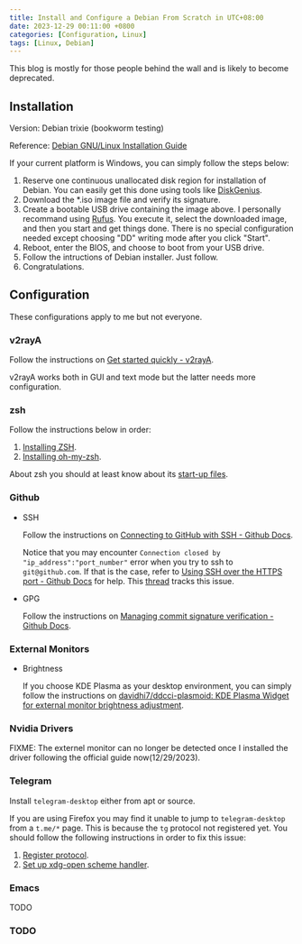 ```yaml
---
title: Install and Configure a Debian From Scratch in UTC+08:00
date: 2023-12-29 00:11:00 +0800
categories: [Configuration, Linux]
tags: [Linux, Debian]
---
```


This blog is mostly for those people behind the wall and is likely to become deprecated.

## Installation

Version: Debian trixie (bookworm testing)

Reference: [Debian GNU/Linux Installation Guide](https://d-i.debian.org/manual/en.amd64/index.html)

If your current platform is Windows, you can simply follow the steps below:
1. Reserve one continuous unallocated disk region for installation of Debian. You can easily get this done using tools like [DiskGenius](https://www.diskgenius.com/).
2. Download the *.iso image file and verify its signature.
3. Create a bootable USB drive containing the image above. I personally recommand using [Rufus](https://rufus.ie). You execute it, select the downloaded image, and then you start and get things done. There is no special configuration needed except choosing "DD" writing mode after you click "Start".
4. Reboot, enter the BIOS, and choose to boot from your USB drive.
5. Follow the intructions of Debian installer. Just follow.
6. Congratulations.

## Configuration

These configurations apply to me but not everyone.

### v2rayA

Follow the instructions on [Get started quickly - v2rayA](https://v2raya.org/en/docs/prologue/quick-start/).

v2rayA works both in GUI and text mode but the latter needs more configuration.

### zsh

Follow the instructions below in order:
1. [Installing ZSH](https://github.com/ohmyzsh/ohmyzsh/wiki/Installing-ZSH).
2. [Installing oh-my-zsh](https://ohmyz.sh/#install).

About zsh you should at least know about its [start-up files](https://zsh.sourceforge.io/Intro/intro_3.html?ref=zerotohero.dev).

### Github

- SSH

  Follow the instructions on [Connecting to GitHub with SSH - Github Docs](https://docs.github.com/en/authentication/connecting-to-github-with-ssh).

  Notice that you may encounter `Connection closed by "ip_address":"port_number"` error when you try to ssh to `git@github.com`. If that is the case, refer to [Using SSH over the HTTPS port - Github Docs](https://docs.github.com/en/authentication/troubleshooting-ssh/using-ssh-over-the-https-port) for help. This [thread](https://github.com/orgs/community/discussions/55269) tracks this issue.

- GPG

  Follow the instructions on [Managing commit signature verification - Github Docs](https://docs.github.com/en/authentication/managing-commit-signature-verification).

### External Monitors

- Brightness

  If you choose KDE Plasma as your desktop environment, you can simply follow the instructions on [davidhi7/ddcci-plasmoid: KDE Plasma Widget for external monitor brightness adjustment](https://github.com/davidhi7/ddcci-plasmoid#readme).

### Nvidia Drivers

FIXME: The externel monitor can no longer be detected once I installed the driver following the official guide now(12/29/2023).

### Telegram

Install `telegram-desktop` either from apt or source.

If you are using Firefox you may find it unable to jump to `telegram-desktop` from a `t.me/*` page. This is because the `tg` protocol not registered yet. You should follow the following instructions in order to fix this issue:
1. [Register protocol](https://kb.mozillazine.org/Register_protocol#Linux).
2. [Set up xdg-open scheme handler](https://wiki.archlinux.org/title/Telegram#xdg-open_scheme_handler).

### Emacs

TODO

### TODO
